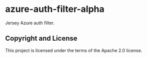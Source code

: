 # azure-auth-filter-alpha

Jersey Azure auth filter.

## Copyright and License

This project is licensed under the terms of the Apache 2.0 license.
